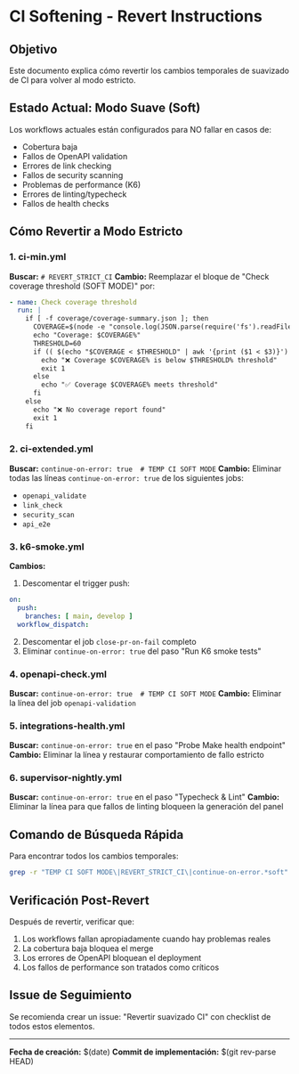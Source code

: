 # CI Softening - Revert Instructions

## Objetivo
Este documento explica cómo revertir los cambios temporales de suavizado de CI para volver al modo estricto.

## Estado Actual: Modo Suave (Soft)
Los workflows actuales están configurados para NO fallar en casos de:
- Cobertura baja
- Fallos de OpenAPI validation
- Errores de link checking
- Fallos de security scanning
- Problemas de performance (K6)
- Errores de linting/typecheck
- Fallos de health checks

## Cómo Revertir a Modo Estricto

### 1. ci-min.yml
**Buscar:** `# REVERT_STRICT_CI`
**Cambio:** Reemplazar el bloque de "Check coverage threshold (SOFT MODE)" por:
```yaml
- name: Check coverage threshold
  run: |
    if [ -f coverage/coverage-summary.json ]; then
      COVERAGE=$(node -e "console.log(JSON.parse(require('fs').readFileSync('coverage/coverage-summary.json')).total.lines.pct)")
      echo "Coverage: $COVERAGE%"
      THRESHOLD=60
      if (( $(echo "$COVERAGE < $THRESHOLD" | awk '{print ($1 < $3)}') )); then
        echo "❌ Coverage $COVERAGE% is below $THRESHOLD% threshold"
        exit 1
      else
        echo "✅ Coverage $COVERAGE% meets threshold"
      fi
    else
      echo "❌ No coverage report found"
      exit 1
    fi
```

### 2. ci-extended.yml
**Buscar:** `continue-on-error: true  # TEMP CI SOFT MODE`
**Cambio:** Eliminar todas las líneas `continue-on-error: true` de los siguientes jobs:
- `openapi_validate`
- `link_check`
- `security_scan`
- `api_e2e`

### 3. k6-smoke.yml
**Cambios:**
1. Descomentar el trigger push:
```yaml
on:
  push:
    branches: [ main, develop ]
  workflow_dispatch:
```

2. Descomentar el job `close-pr-on-fail` completo
3. Eliminar `continue-on-error: true` del paso "Run K6 smoke tests"

### 4. openapi-check.yml
**Buscar:** `continue-on-error: true  # TEMP CI SOFT MODE`
**Cambio:** Eliminar la línea del job `openapi-validation`

### 5. integrations-health.yml
**Buscar:** `continue-on-error: true` en el paso "Probe Make health endpoint"
**Cambio:** Eliminar la línea y restaurar comportamiento de fallo estricto

### 6. supervisor-nightly.yml
**Buscar:** `continue-on-error: true` en el paso "Typecheck & Lint"
**Cambio:** Eliminar la línea para que fallos de linting bloqueen la generación del panel

## Comando de Búsqueda Rápida
Para encontrar todos los cambios temporales:
```bash
grep -r "TEMP CI SOFT MODE\|REVERT_STRICT_CI\|continue-on-error.*soft" .github/workflows/
```

## Verificación Post-Revert
Después de revertir, verificar que:
1. Los workflows fallan apropiadamente cuando hay problemas reales
2. La cobertura baja bloquea el merge
3. Los errores de OpenAPI bloquean el deployment
4. Los fallos de performance son tratados como críticos

## Issue de Seguimiento
Se recomienda crear un issue: "Revertir suavizado CI" con checklist de todos estos elementos.

---
**Fecha de creación:** $(date)
**Commit de implementación:** $(git rev-parse HEAD)